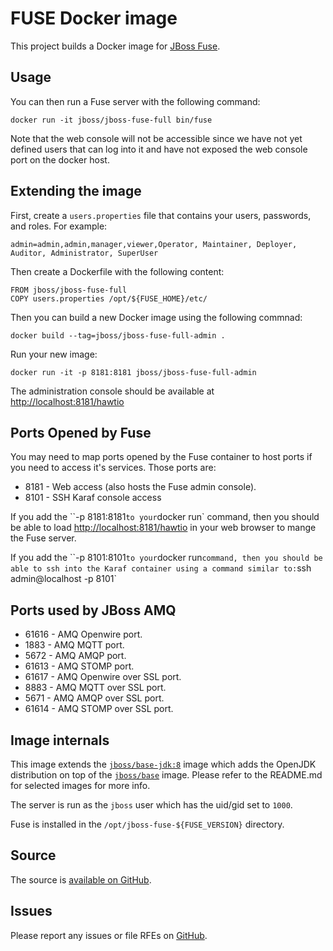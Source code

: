 # FUSE Docker image

This project builds a Docker image for [JBoss Fuse](http://www.jboss.org/products/fuse/overview/).

## Usage

You can then run a Fuse server with the following command:

    docker run -it jboss/jboss-fuse-full bin/fuse

Note that the web console will not be accessible since we have not yet defined users that can log into it
and have not exposed the web console port on the docker host.

## Extending the image

First, create a `users.properties` file that contains your users, passwords, and roles.  For example:

    admin=admin,admin,manager,viewer,Operator, Maintainer, Deployer, Auditor, Administrator, SuperUser


Then create a Dockerfile with the following content:

    FROM jboss/jboss-fuse-full
    COPY users.properties /opt/${FUSE_HOME}/etc/
    

Then you can build a new Docker image using the following commnad:

    docker build --tag=jboss/jboss-fuse-full-admin .

Run your new image:

    docker run -it -p 8181:8181 jboss/jboss-fuse-full-admin

The administration console should be available at [http://localhost:8181/hawtio](http://localhost:8181/hawtio)

## Ports Opened by Fuse

You may need to map ports opened by the Fuse container to host ports if you need to access it's services.
Those ports are:

* 8181 - Web access (also hosts the Fuse admin console).
* 8101 - SSH Karaf console access

If you add the ``-p 8181:8181` to your `docker run` command, then you should be able to load [http://localhost:8181/hawtio](http://localhost:8181/hawtio) in your web browser to mange the Fuse server.

If you add the ``-p 8101:8101` to your `docker run` command, then you should be able to ssh into the Karaf container using a command similar to: `ssh admin@localhost -p 8101`

## Ports used by JBoss AMQ

* 61616 - AMQ Openwire port.
* 1883  - AMQ MQTT port.
* 5672  - AMQ AMQP port.
* 61613 - AMQ STOMP port.
* 61617 - AMQ Openwire over SSL port.
* 8883  - AMQ MQTT over SSL port.
* 5671  - AMQ AMQP over SSL port.
* 61614 - AMQ STOMP over SSL port.

## Image internals

This image extends the [`jboss/base-jdk:8`](https://github.com/JBoss-Dockerfiles/base-jdk/tree/jdk8) image which adds the OpenJDK distribution on top of the [`jboss/base`](https://github.com/JBoss-Dockerfiles/base) image. Please refer to the README.md for selected images for more info.

The server is run as the `jboss` user which has the uid/gid set to `1000`.

Fuse is installed in the `/opt/jboss-fuse-${FUSE_VERSION}` directory.

## Source

The source is [available on GitHub](https://github.com/stekodyne/jboss-fuse-docker).

## Issues

Please report any issues or file RFEs on [GitHub](https://github.com/stekodyne/jboss-fuse-docker).